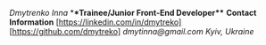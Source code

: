 _Dmytrenko Inna_ \***\*Trainee/Junior Front-End Developer\*\***
**Contact Information**
[https://linkedin.com/in/dmytreko]
[https://github.com/dmytreko]
_dmytinna@gmail.com_
_Kyiv, Ukraine_
